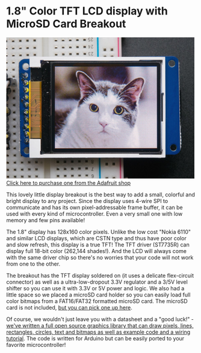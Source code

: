 # 1.8" Color TFT LCD display with MicroSD Card Breakout

<a href="http://www.adafruit.com/products/358"><img src="assets/board.jpg?raw=true" width="500px"><br/>Click here to purchase one from the Adafruit shop</a>

This lovely little display breakout is the best way to add a small, colorful and bright display to any project. Since the display uses 4-wire SPI to communicate and has its own pixel-addressable frame buffer, it can be used with every kind of microcontroller. Even a very small one with low memory and few pins available!

The 1.8" display has 128x160 color pixels. Unlike the low cost "Nokia 6110" and similar LCD displays, which are CSTN type and thus have poor color and slow refresh, this display is a true TFT! The TFT driver (ST7735R) can display full 18-bit color (262,144 shades!). And the LCD will always come with the same driver chip so there's no worries that your code will not work from one to the other.

The breakout has the TFT display soldered on (it uses a delicate flex-circuit connector) as well as a ultra-low-dropout 3.3V regulator and a 3/5V level shifter so you can use it with 3.3V or 5V power and logic. We also had a little space so we placed a microSD card holder so you can easily load full color bitmaps from a FAT16/FAT32 formatted microSD card. The microSD card is not included, [but you can pick one up here](https://www.adafruit.com/product/102).

Of course, we wouldn't just leave you with a datasheet and a "good luck!" - [we've written a full open source graphics library that can draw pixels, lines, rectangles, circles, text and bitmaps as well as example code and a wiring tutorial](https://learn.adafruit.com/1-8-tft-display). The code is written for Arduino but can be easily ported to your favorite microcontroller!


